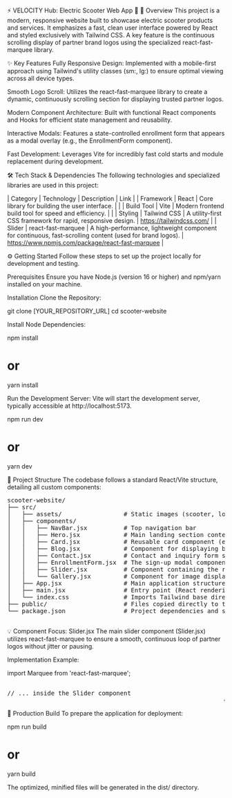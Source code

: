 ⚡️ VELOCITY Hub: Electric Scooter Web App 🛵
🚀 Overview
This project is a modern, responsive website built to showcase electric scooter products and services. It emphasizes a fast, clean user interface powered by React and styled exclusively with Tailwind CSS. A key feature is the continuous scrolling display of partner brand logos using the specialized react-fast-marquee library.

✨ Key Features
Fully Responsive Design: Implemented with a mobile-first approach using Tailwind's utility classes (sm:, lg:) to ensure optimal viewing across all device types.

Smooth Logo Scroll: Utilizes the react-fast-marquee library to create a dynamic, continuously scrolling section for displaying trusted partner logos.

Modern Component Architecture: Built with functional React components and Hooks for efficient state management and reusability.

Interactive Modals: Features a state-controlled enrollment form that appears as a modal overlay (e.g., the EnrollmentForm component).

Fast Development: Leverages Vite for incredibly fast cold starts and module replacement during development.

🛠️ Tech Stack & Dependencies
The following technologies and specialized libraries are used in this project:

| Category | Technology | Description | Link |
| Framework | React | Core library for building the user interface. |  |
| Build Tool | Vite | Modern frontend build tool for speed and efficiency. |  |
| Styling | Tailwind CSS | A utility-first CSS framework for rapid, responsive design. | https://tailwindcss.com/ |
| Slider | react-fast-marquee | A high-performance, lightweight component for continuous, fast-scrolling content (used for brand logos). | https://www.npmjs.com/package/react-fast-marquee |

⚙️ Getting Started
Follow these steps to set up the project locally for development and testing.

Prerequisites
Ensure you have Node.js (version 16 or higher) and npm/yarn installed on your machine.

Installation
Clone the Repository:

git clone [YOUR_REPOSITORY_URL]
cd scooter-website


Install Node Dependencies:

npm install
# or
yarn install


Run the Development Server:
Vite will start the development server, typically accessible at http://localhost:5173.

npm run dev
# or
yarn dev


📂 Project Structure
The codebase follows a standard React/Vite structure, detailing all custom components:

<pre>
scooter-website/
├── src/
│   ├── assets/                 # Static images (scooter, logos, icons)
│   ├── components/
│   │   ├── NavBar.jsx          # Top navigation bar
│   │   ├── Hero.jsx            # Main landing section content
│   │   ├── Card.jsx            # Reusable card component (e.g., for features)
│   │   ├── Blog.jsx            # Component for displaying blog or news articles
│   │   ├── Contact.jsx         # Contact and inquiry form section
│   │   ├── EnrollmentForm.jsx  # The sign-up modal component
│   │   ├── Slider.jsx          # Component containing the react-fast-marquee implementation
│   │   └── Gallery.jsx         # Component for image display
│   ├── App.jsx                 # Main application structure and state management
│   ├── main.jsx                # Entry point (React rendering)
│   └── index.css               # Imports Tailwind base directives
├── public/                     # Files copied directly to the build root
└── package.json                # Project dependencies and scripts

</pre>

💡 Component Focus: Slider.jsx
The main slider component (Slider.jsx) utilizes react-fast-marquee to ensure a smooth, continuous loop of partner logos without jitter or pausing.

Implementation Example:

import Marquee from 'react-fast-marquee';
<pre>

// ... inside the Slider component
<Marquee speed={50} gradient={false}>
  {/* Map through your logos here */}
  {scooterLogos.map((logo) => (
    <img 
      key={logo.id} 
      src={logo.src} 
      alt={logo.alt} 
      className="h-12 w-auto mx-10 grayscale opacity-70 transition hover:opacity-100" 
    />
  ))}
</Marquee>
</pre>


🚢 Production Build
To prepare the application for deployment:

npm run build
# or
yarn build


The optimized, minified files will be generated in the dist/ directory.